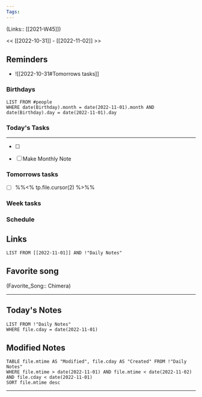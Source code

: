 ```yaml
---
Tags:
---
```

(Links:: [[2021-W45]])

<< [[2022-10-31]] - [[2022-11-02]] >>
## Reminders
- ![[2022-10-31#Tomorrows tasks]]
### Birthdays
```dataview
LIST FROM #people 
WHERE date(Birthday).month = date(2022-11-01).month AND date(Birthday).day = date(2022-11-01).day

```
### Today's Tasks
---
- [ ] 


- [ ] Make Monthly Note


### Tomorrows tasks
- [ ] %%<% tp.file.cursor(2) %>%%
### Week tasks
### Schedule

## Links
```dataview
LIST FROM [[2022-11-01]] AND !"Daily Notes"
```
## Favorite song
(Favorite_Song:: Chimera)
___
## Today's Notes
```dataview
LIST FROM !"Daily Notes"
WHERE file.cday = date(2022-11-01)
```
## Modified Notes
```dataview
TABLE file.mtime AS "Modified", file.cday AS "Created" FROM !"Daily Notes" 
WHERE file.mtime > date(2022-11-01) AND file.mtime < date(2022-11-02) AND file.cday < date(2022-11-01)
SORT file.mtime desc
```
___
